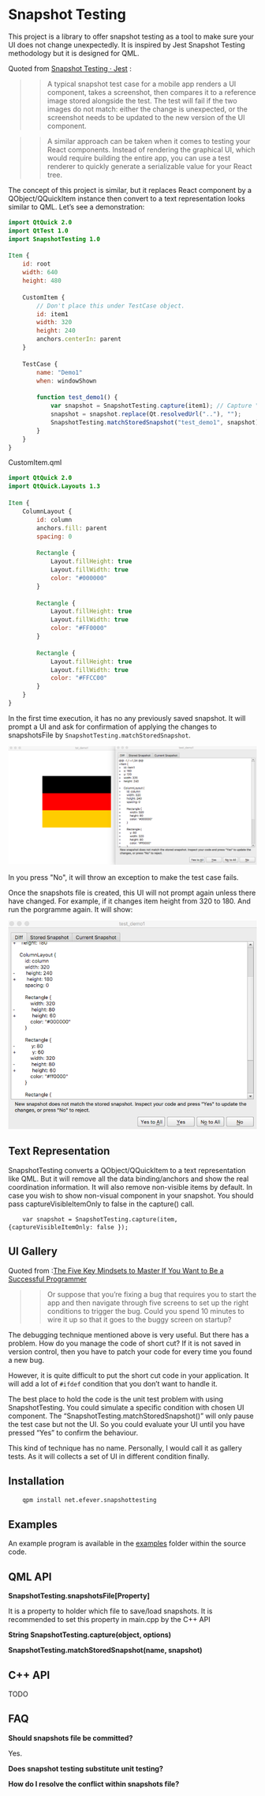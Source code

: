 Snapshot Testing
================

This project is a library to offer snapshot testing as a tool to make sure your UI does not change unexpectedly. It is inspired by Jest Snapshot Testing methodology but it is designed for QML.

Quoted from [Snapshot Testing · Jest](https://facebook.github.io/jest/docs/snapshot-testing.html) :

>> A typical snapshot test case for a mobile app renders a UI component, takes a screenshot, then compares it to a reference image stored alongside the test. The test will fail if the two images do not match: either the change is unexpected, or the screenshot needs to be updated to the new version of the UI component.

>> A similar approach can be taken when it comes to testing your React components. Instead of rendering the graphical UI, which would require building the entire app, you can use a test renderer to quickly generate a serializable value for your React tree.

The concept of this project is similar, but it replaces React component by a QObject/QQuickItem instance then convert to a text representation looks similar to QML. Let’s see a demonstration:

```QML
import QtQuick 2.0
import QtTest 1.0
import SnapshotTesting 1.0

Item {
    id: root
    width: 640
    height: 480

    CustomItem {
        // Don't place this under TestCase object.
        id: item1
        width: 320
        height: 240
        anchors.centerIn: parent
    }

    TestCase {
        name: "Demo1"
        when: windowShown

        function test_demo1() {
            var snapshot = SnapshotTesting.capture(item1); // Capture "item1" into a text representation
            snapshot = snapshot.replace(Qt.resolvedUrl(".."), "");
            SnapshotTesting.matchStoredSnapshot("test_demo1", snapshot); // Compare with previously stored snapshot
        }
    }
}

```

CustomItem.qml

```QML
import QtQuick 2.0
import QtQuick.Layouts 1.3

Item {
    ColumnLayout {
        id: column
        anchors.fill: parent
        spacing: 0

        Rectangle {
            Layout.fillHeight: true
            Layout.fillWidth: true
            color: "#000000"
        }

        Rectangle {
            Layout.fillHeight: true
            Layout.fillWidth: true
            color: "#FF0000"
        }

        Rectangle {
            Layout.fillHeight: true
            Layout.fillWidth: true
            color: "#FFCC00"
        }
    }
}
```

In the first time execution, it has no any previously saved snapshot. It will prompt a UI and ask for confirmation of applying the changes to snapshotsFile by `SnapshotTesting.matchStoredSnapshot`.

![snapshottesting-1.png (1159×552)](https://raw.githubusercontent.com/benlau/junkcode/master/docs/snapshottesting-1.png)

In you press "No", it will throw an exception to make the test case fails.

Once the snapshots file is created, this UI will not prompt again unless there have changed. For example, if it changes item height from 320 to 180. And run the porgramme again. It will show:

![snapshottesting-2.png (655×549)](https://raw.githubusercontent.com/benlau/junkcode/master/docs/snapshottesting-2.png)


Text Representation
-------------------

SnapshotTesting converts a QObject/QQuickItem to a text representation like QML. But it will remove all the data binding/anchors and show the real coordination information. It will also remove non-visible items by default. In case you wish to show non-visual component in your snapshot. You should pass captureVisibleItemOnly to false in the capture() call.

```
    var snapshot = SnapshotTesting.capture(item, {captureVisibleItemOnly: false });
```


UI Gallery
----------

Quoted from :[The Five Key Mindsets to Master If You Want to Be a Successful Programmer](https://www.effectiveengineer.com/blog/five-key-skills-of-successful-programmers)

>> Or suppose that you’re fixing a bug that requires you to start the app and then navigate through five screens to set up the right conditions to trigger the bug. Could you spend 10 minutes to wire it up so that it goes to the buggy screen on startup?

The debugging technique mentioned above is very useful. But there has a problem. How do you manage the code of short cut? If it is not saved in version control, then you have to patch your code for every time you found a new bug.

However, it is quite difficult to put the short cut code in your application. It will add a lot of `#ifdef` condition that you don’t want to handle it.

The best place to hold the code is the unit test problem with using SnapshotTesting. You could simulate a specific condition with chosen UI component. The “SnapshotTesting.matchStoredSnapshot()” will only pause the test case but not the UI. So you could evaluate your UI until you have pressed “Yes” to confirm the behaviour.

This kind of technique has no name. Personally, I would call it as gallery tests. As it will collects a set of UI in different condition finally.

Installation
------------

```
    qpm install net.efever.snapshottesting
```

Examples
--------

An example program is available in the [examples](https://github.com/e-fever/snapshottesting/tree/master/examples/example1) folder within the source code.

QML API
---

**SnapshotTesting.snapshotsFile[Property]**

It is a property to holder which file to save/load snapshots. It is recommended to set this property in main.cpp by the C++ API

**String SnapshotTesting.capture(object, options)**


**SnapshotTesting.matchStoredSnapshot(name, snapshot)**

C++ API
-------

TODO

FAQ
----

**Should snapshots file be committed?**

Yes.

**Does snapshot testing substitute unit testing?**

**How do I resolve the conflict within snapshots file?**
